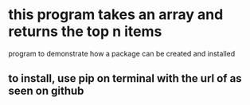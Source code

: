 # this program takes an array and returns the top n items

program to demonstrate how a package can be created and installed 

## to install, use pip on terminal with the url of as seen on github
